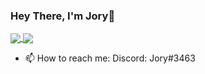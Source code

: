 ### Hey There, I'm Jory👋

<a href="https://github.com/anuraghazra/github-readme-stats">
  <img align="center" src="https://github-readme-stats.vercel.app/api?username=codsxblastin&count_private=true&show_icons=true&theme=cobalt" />
</a>
<a href="https://github.com/anuraghazra/github-readme-stats">
  <img align="center" src="https://github-readme-stats.vercel.app/api/top-langs/?username=codsxblastin&layout=compact&theme=cobalt" />
</a>

- 📫 How to reach me:
Discord: Jory#3463
